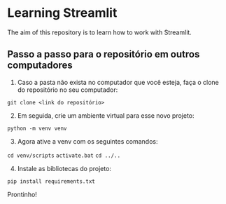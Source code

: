 # Learning Streamlit
The aim of this repository is to learn how to work with Streamlit.

## Passo a passo para o repositório em outros computadores

1. Caso a pasta não exista no computador que você esteja, faça o clone do repositório no seu computador:

`git clone <link do repositório>`

2. Em seguida, crie um ambiente virtual para esse novo projeto:

`python -m venv venv`

3. Agora ative a venv com os seguintes comandos:

`cd venv/scripts`
`activate.bat`
`cd ../..`

4. Instale as bibliotecas do projeto:

`pip install requirements.txt`

Prontinho!
